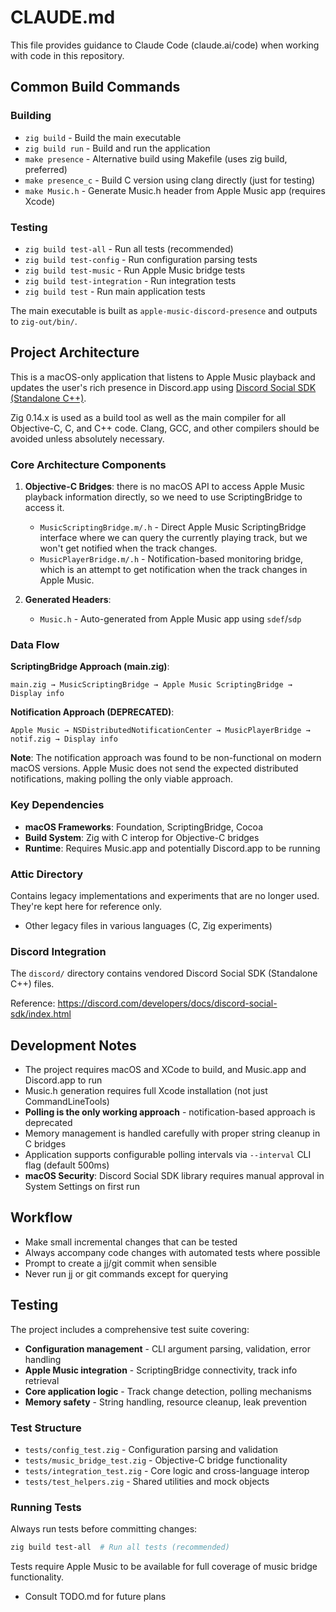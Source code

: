 # CLAUDE.md

This file provides guidance to Claude Code (claude.ai/code) when working with code in this repository.

## Common Build Commands

### Building
- `zig build` - Build the main executable
- `zig build run` - Build and run the application
- `make presence` - Alternative build using Makefile (uses zig build, preferred)
- `make presence_c` - Build C version using clang directly (just for testing)
- `make Music.h` - Generate Music.h header from Apple Music app (requires Xcode)

### Testing
- `zig build test-all` - Run all tests (recommended)
- `zig build test-config` - Run configuration parsing tests
- `zig build test-music` - Run Apple Music bridge tests
- `zig build test-integration` - Run integration tests
- `zig build test` - Run main application tests

The main executable is built as `apple-music-discord-presence` and outputs to `zig-out/bin/`.

## Project Architecture

This is a macOS-only application that listens to Apple Music playback and updates the user's rich
presence in Discord.app using [Discord Social SDK (Standalone
C++)](https://discord.com/developers/docs/discord-social-sdk/getting-started/using-c++).

Zig 0.14.x is used as a build tool as well as the main compiler for all Objective-C, C, and C++
code. Clang, GCC, and other compilers should be avoided unless absolutely necessary.

### Core Architecture Components

1. **Objective-C Bridges**: there is no macOS API to access Apple Music playback information directly,
  so we need to use ScriptingBridge to access it.
   - `MusicScriptingBridge.m/.h` - Direct Apple Music ScriptingBridge interface where we can query
     the currently playing track, but we won't get notified when the track changes.
   - `MusicPlayerBridge.m/.h` - Notification-based monitoring bridge, which is an attempt to get
     notification when the track changes in Apple Music.

2. **Generated Headers**:
   - `Music.h` - Auto-generated from Apple Music app using `sdef`/`sdp`

### Data Flow

**ScriptingBridge Approach (main.zig)**:
```
main.zig → MusicScriptingBridge → Apple Music ScriptingBridge → Display info
```

**Notification Approach (DEPRECATED)**:
```
Apple Music → NSDistributedNotificationCenter → MusicPlayerBridge → notif.zig → Display info
```

**Note**: The notification approach was found to be non-functional on modern macOS versions. Apple Music does not send the expected distributed notifications, making polling the only viable approach.

### Key Dependencies

- **macOS Frameworks**: Foundation, ScriptingBridge, Cocoa
- **Build System**: Zig with C interop for Objective-C bridges
- **Runtime**: Requires Music.app and potentially Discord.app to be running

### Attic Directory

Contains legacy implementations and experiments that are no longer used. They're kept here for
reference only.

- Other legacy files in various languages (C, Zig experiments)

### Discord Integration

The `discord/` directory contains vendored Discord Social SDK (Standalone C++) files.

Reference: https://discord.com/developers/docs/discord-social-sdk/index.html

## Development Notes

- The project requires macOS and XCode to build, and Music.app and Discord.app to run
- Music.h generation requires full Xcode installation (not just CommandLineTools)
- **Polling is the only working approach** - notification-based approach is deprecated
- Memory management is handled carefully with proper string cleanup in C bridges
- Application supports configurable polling intervals via `--interval` CLI flag (default 500ms)
- **macOS Security**: Discord Social SDK library requires manual approval in System Settings on first run

## Workflow

- Make small incremental changes that can be tested
- Always accompany code changes with automated tests where possible
- Prompt to create a jj/git commit when sensible
- Never run jj or git commands except for querying

## Testing

The project includes a comprehensive test suite covering:

- **Configuration management** - CLI argument parsing, validation, error handling
- **Apple Music integration** - ScriptingBridge connectivity, track info retrieval
- **Core application logic** - Track change detection, polling mechanisms
- **Memory safety** - String handling, resource cleanup, leak prevention

### Test Structure

- `tests/config_test.zig` - Configuration parsing and validation
- `tests/music_bridge_test.zig` - Objective-C bridge functionality
- `tests/integration_test.zig` - Core logic and cross-language interop
- `tests/test_helpers.zig` - Shared utilities and mock objects

### Running Tests

Always run tests before committing changes:
```bash
zig build test-all  # Run all tests (recommended)
```

Tests require Apple Music to be available for full coverage of music bridge functionality.

- Consult TODO.md for future plans
